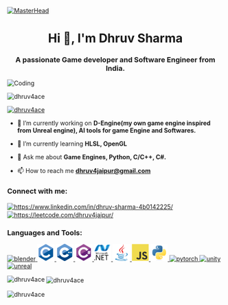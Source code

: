 [![MasterHead](https://tenor.com/view/apartamento-qualquer-banner-banner-gif-20682795)](httpsL://rishavchanda.io)
<h1 align="center">Hi 👋, I'm Dhruv Sharma</h1>
<h3 align="center">A passionate Game developer and Software Engineer from India.</h3>
<img aign="right" alt="Coding" width="400" src="https://tenor.com/view/coding-typing-pc-laptop-power-gif-21599707">

<p align="left"> <img src="https://komarev.com/ghpvc/?username=dhruv4ace&label=Profile%20views&color=0e75b6&style=flat" alt="dhruv4ace" /> </p>

<p align="left"> <a href="https://github.com/ryo-ma/github-profile-trophy"><img src="https://github-profile-trophy.vercel.app/?username=dhruv4ace" alt="dhruv4ace" /></a> </p>

- 🔭 I’m currently working on **D-Engine(my own game engine inspired from Unreal engine), AI tools for game Engine and Softwares.**

- 🌱 I’m currently learning **HLSL, OpenGL**

- 💬 Ask me about **Game Engines, Python, C/C++, C#.**

- 📫 How to reach me **dhruv4jaipur@gmail.com**

<h3 align="left">Connect with me:</h3>
<p align="left">
<a href="https://linkedin.com/in/https://www.linkedin.com/in/dhruv-sharma-4b0142225/" target="blank"><img align="center" src="https://raw.githubusercontent.com/rahuldkjain/github-profile-readme-generator/master/src/images/icons/Social/linked-in-alt.svg" alt="https://www.linkedin.com/in/dhruv-sharma-4b0142225/" height="30" width="40" /></a>
<a href="https://www.leetcode.com/https://leetcode.com/dhruv4jaipur/" target="blank"><img align="center" src="https://raw.githubusercontent.com/rahuldkjain/github-profile-readme-generator/master/src/images/icons/Social/leet-code.svg" alt="https://leetcode.com/dhruv4jaipur/" height="30" width="40" /></a>
</p>

<h3 align="left">Languages and Tools:</h3>
<p align="left"> <a href="https://www.blender.org/" target="_blank" rel="noreferrer"> <img src="https://download.blender.org/branding/community/blender_community_badge_white.svg" alt="blender" width="40" height="40"/> </a> <a href="https://www.cprogramming.com/" target="_blank" rel="noreferrer"> <img src="https://raw.githubusercontent.com/devicons/devicon/master/icons/c/c-original.svg" alt="c" width="40" height="40"/> </a> <a href="https://www.w3schools.com/cpp/" target="_blank" rel="noreferrer"> <img src="https://raw.githubusercontent.com/devicons/devicon/master/icons/cplusplus/cplusplus-original.svg" alt="cplusplus" width="40" height="40"/> </a> <a href="https://www.w3schools.com/cs/" target="_blank" rel="noreferrer"> <img src="https://raw.githubusercontent.com/devicons/devicon/master/icons/csharp/csharp-original.svg" alt="csharp" width="40" height="40"/> </a> <a href="https://dotnet.microsoft.com/" target="_blank" rel="noreferrer"> <img src="https://raw.githubusercontent.com/devicons/devicon/master/icons/dot-net/dot-net-original-wordmark.svg" alt="dotnet" width="40" height="40"/> </a> <a href="https://www.java.com" target="_blank" rel="noreferrer"> <img src="https://raw.githubusercontent.com/devicons/devicon/master/icons/java/java-original.svg" alt="java" width="40" height="40"/> </a> <a href="https://developer.mozilla.org/en-US/docs/Web/JavaScript" target="_blank" rel="noreferrer"> <img src="https://raw.githubusercontent.com/devicons/devicon/master/icons/javascript/javascript-original.svg" alt="javascript" width="40" height="40"/> </a> <a href="https://www.python.org" target="_blank" rel="noreferrer"> <img src="https://raw.githubusercontent.com/devicons/devicon/master/icons/python/python-original.svg" alt="python" width="40" height="40"/> </a> <a href="https://pytorch.org/" target="_blank" rel="noreferrer"> <img src="https://www.vectorlogo.zone/logos/pytorch/pytorch-icon.svg" alt="pytorch" width="40" height="40"/> </a> <a href="https://unity.com/" target="_blank" rel="noreferrer"> <img src="https://www.vectorlogo.zone/logos/unity3d/unity3d-icon.svg" alt="unity" width="40" height="40"/> </a> <a href="https://unrealengine.com/" target="_blank" rel="noreferrer"> <img src="https://raw.githubusercontent.com/kenangundogan/fontisto/036b7eca71aab1bef8e6a0518f7329f13ed62f6b/icons/svg/brand/unreal-engine.svg" alt="unreal" width="40" height="40"/> </a> </p>

<p><img align="left" src="https://github-readme-stats.vercel.app/api/top-langs?username=dhruv4ace&show_icons=true&locale=en&layout=compact" alt="dhruv4ace" /></p>

<p>&nbsp;<img align="center" src="https://github-readme-stats.vercel.app/api?username=dhruv4ace&show_icons=true&locale=en" alt="dhruv4ace" /></p>

<p><img align="center" src="https://github-readme-streak-stats.herokuapp.com/?user=dhruv4ace&" alt="dhruv4ace" /></p>
